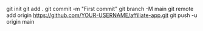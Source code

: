 git init
git add .
git commit -m "First commit"
git branch -M main
git remote add origin https://github.com/YOUR-USERNAME/affiliate-app.git
git push -u origin main

